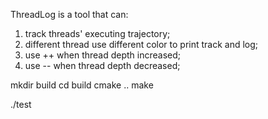 ThreadLog is a tool that can:

1. track threads' executing trajectory;
1. different thread use different color to print track and log;
2. use ++ when thread depth increased;
3. use -- when thread depth decreased;

mkdir build
cd build
cmake ..
make

./test
